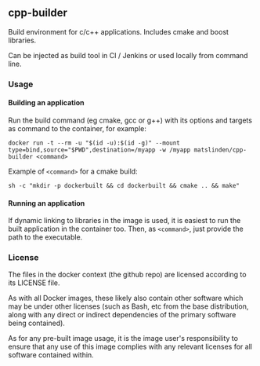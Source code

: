 ## cpp-builder

Build environment for c/c++ applications. Includes cmake and boost
libraries.

Can be injected as build tool in CI / Jenkins or used locally from
command line.


### Usage

#### Building an application

Run the build command (eg cmake, gcc or g++) with its options and
targets as command to the container, for example:

    docker run -t --rm -u "$(id -u):$(id -g)" --mount type=bind,source="$PWD",destination=/myapp -w /myapp matslinden/cpp-builder <command>

Example of `<command>` for a cmake build:

    sh -c "mkdir -p dockerbuilt && cd dockerbuilt && cmake .. && make"


#### Running an application

If dynamic linking to libraries in the image is used, it is easiest to
run the built application in the container too. Then, as `<command>`,
just provide the path to the executable.


### License

The files in the docker context (the github repo) are licensed
according to its LICENSE file.

As with all Docker images, these likely also contain other software
which may be under other licenses (such as Bash, etc from the base
distribution, along with any direct or indirect dependencies of the
primary software being contained).

As for any pre-built image usage, it is the image user's
responsibility to ensure that any use of this image complies with any
relevant licenses for all software contained within.

